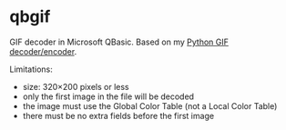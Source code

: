 # qbgif
GIF decoder in Microsoft QBasic. Based on my [Python GIF decoder/encoder](https://github.com/qalle2/pygif).

Limitations:
* size: 320&times;200 pixels or less
* only the first image in the file will be decoded
* the image must use the Global Color Table (not a Local Color Table)
* there must be no extra fields before the first image
